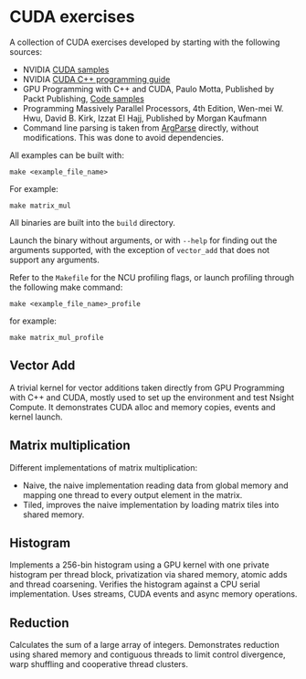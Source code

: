 # CUDA exercises

A collection of CUDA exercises developed by starting with the following sources:

* NVIDIA [CUDA samples](https://github.com/NVIDIA/cuda-samples/tree/master)
* NVIDIA [CUDA C++ programming guide](https://docs.nvidia.com/cuda/cuda-c-programming-guide)
* GPU Programming with C++ and CUDA, Paulo Motta, Published by Packt Publishing, [Code samples](https://github.com/PacktPublishing/GPU-Programming-with-CPP-and-CUDA/tree/main)
* Programming Massively Parallel Processors, 4th Edition, Wen-mei W. Hwu, David B. Kirk, Izzat El Hajj, Published by Morgan Kaufmann
* Command line parsing is taken from [ArgParse](https://github.com/p-ranav/argparse) directly, without modifications. This was done to avoid dependencies.

All examples can be built with: 

```
make <example_file_name>
```

For example:

```
make matrix_mul
```

All binaries are built into the `build` directory.

Launch the binary without arguments, or with `--help` for finding out the arguments supported, with the exception of `vector_add` that does not support any arguments.

Refer to the `Makefile` for the NCU profiling flags, or launch
profiling through the following make command:

```
make <example_file_name>_profile
```

for example:

```
make matrix_mul_profile
```

## Vector Add

A trivial kernel for vector additions taken directly from GPU Programming with C++ and CUDA, mostly used to set up the environment and test Nsight Compute. It demonstrates CUDA alloc and memory copies, events and kernel launch.

## Matrix multiplication

Different implementations of matrix multiplication:

* Naive, the naive implementation reading data from global memory and mapping one thread to every output element in the matrix.
* Tiled, improves the naive implementation by loading matrix tiles into shared memory.

## Histogram

Implements a 256-bin histogram using a GPU kernel with one private histogram per thread block, privatization via shared memory, atomic adds and thread coarsening. Verifies the histogram against a CPU serial implementation. Uses streams, CUDA events and async memory operations.

## Reduction

Calculates the sum of a large array of integers. Demonstrates reduction using shared memory and contiguous threads to limit control divergence,
warp shuffling and cooperative thread clusters.